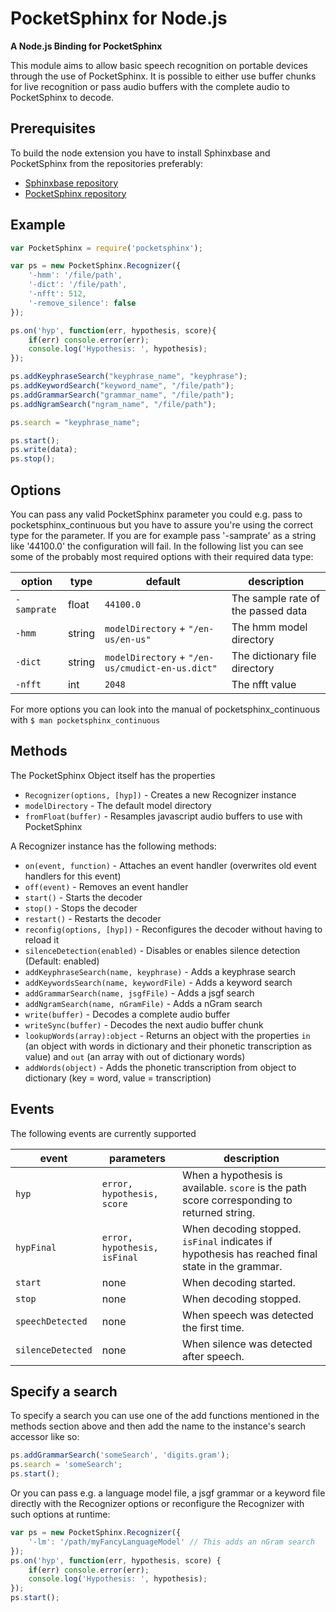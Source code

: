 # PocketSphinx for Node.js
**A Node.js Binding for PocketSphinx**

This module aims to allow basic speech recognition on portable devices through the use of PocketSphinx. It is possible to either use buffer chunks for live recognition or pass audio buffers with the complete audio to PocketSphinx to decode.

## Prerequisites

To build the node extension you have to install Sphinxbase and PocketSphinx from the repositories preferably:

* [Sphinxbase repository](https://github.com/cmusphinx/sphinxbase)
* [PocketSphinx repository](https://github.com/cmusphinx/pocketsphinx)

## Example

```javascript
var PocketSphinx = require('pocketsphinx');

var ps = new PocketSphinx.Recognizer({
	'-hmm': '/file/path',
	'-dict': '/file/path',
	'-nfft': 512,
	'-remove_silence': false	
});

ps.on('hyp', function(err, hypothesis, score){
	if(err) console.error(err);
	console.log('Hypothesis: ', hypothesis);
});

ps.addKeyphraseSearch("keyphrase_name", "keyphrase");
ps.addKeywordSearch("keyword_name", "/file/path");
ps.addGrammarSearch("grammar_name", "/file/path");
ps.addNgramSearch("ngram_name", "/file/path");

ps.search = "keyphrase_name";

ps.start();
ps.write(data);
ps.stop();
```

## Options

You can pass any valid PocketSphinx parameter you could e.g. pass to pocketsphinx_continuous but you have to assure you're using the correct type for the parameter. If you are for example pass '-samprate' as a string like '44100.0' the configuration will fail. In the following list you can see some of the probably most required options with their required data type:

option | type | default | description
-------|------|---------|------------
`-samprate` | float | `44100.0` | The sample rate of the passed data
`-hmm` | string | `modelDirectory` + `"/en-us/en-us"` | The hmm model directory
`-dict` | string | `modelDirectory` + `"/en-us/cmudict-en-us.dict"` | The dictionary file directory
`-nfft` | int | `2048` | The nfft value
For more options you can look into the manual of pocketsphinx_continuous with `$ man pocketsphinx_continuous`


## Methods

The PocketSphinx Object itself has the properties

* `Recognizer(options, [hyp])` - Creates a new Recognizer instance
* `modelDirectory` - The default model directory
* `fromFloat(buffer)` - Resamples javascript audio buffers to use with PocketSphinx

A Recognizer instance has the following methods:

* `on(event, function)` - Attaches an event handler (overwrites old event handlers for this event)
* `off(event)` - Removes an event handler
* `start()` - Starts the decoder
* `stop()` - Stops the decoder
* `restart()` - Restarts the decoder
* `reconfig(options, [hyp])` - Reconfigures the decoder without having to reload it
* `silenceDetection(enabled)` - Disables or enables silence detection (Default: enabled)
* `addKeyphraseSearch(name, keyphrase)` - Adds a keyphrase search
* `addKeywordsSearch(name, keywordFile)` - Adds a keyword search
* `addGrammarSearch(name, jsgfFile)` - Adds a jsgf search
* `addNgramSearch(name, nGramFile)` - Adds a nGram search
* `write(buffer)` - Decodes a complete audio buffer
* `writeSync(buffer)` - Decodes the next audio buffer chunk
* `lookupWords(array):object` - Returns an object with the properties `in` (an object with words in dictionary and their phonetic transcription as value) and `out` (an array with out of dictionary words)
* `addWords(object)` - Adds the phonetic transcription from object to dictionary (key = word, value = transcription)

## Events

The following events are currently supported

event | parameters | description
------|------------|------------
`hyp` | `error, hypothesis, score` | When a hypothesis is available. `score` is the path score corresponding to returned string.
`hypFinal` | `error, hypothesis, isFinal` | When decoding stopped. `isFinal` indicates if hypothesis has reached final state in the grammar.
`start` | none | When decoding started.
`stop` | none | When decoding stopped.
`speechDetected` | none | When speech was detected the first time.
`silenceDetected` | none | When silence was detected after speech.


## Specify a search

To specify a search you can use one of the add functions mentioned in the methods section above and then add the name to the instance's search accessor like so:

```javascript
ps.addGrammarSearch('someSearch', 'digits.gram');
ps.search = 'someSearch';
ps.start();
```

Or you can pass e.g. a language model file, a jsgf grammar or a keyword file directly with the Recognizer options or reconfigure the Recognizer with such options at runtime:

```javascript
var ps = new PocketSphinx.Recognizer({
	'-lm': '/path/myFancyLanguageModel' // This adds an nGram search
});
ps.on('hyp', function(err, hypothesis, score) {
	if(err) console.error(err);
	console.log('Hypothesis: ', hypothesis);
});
ps.start();
```